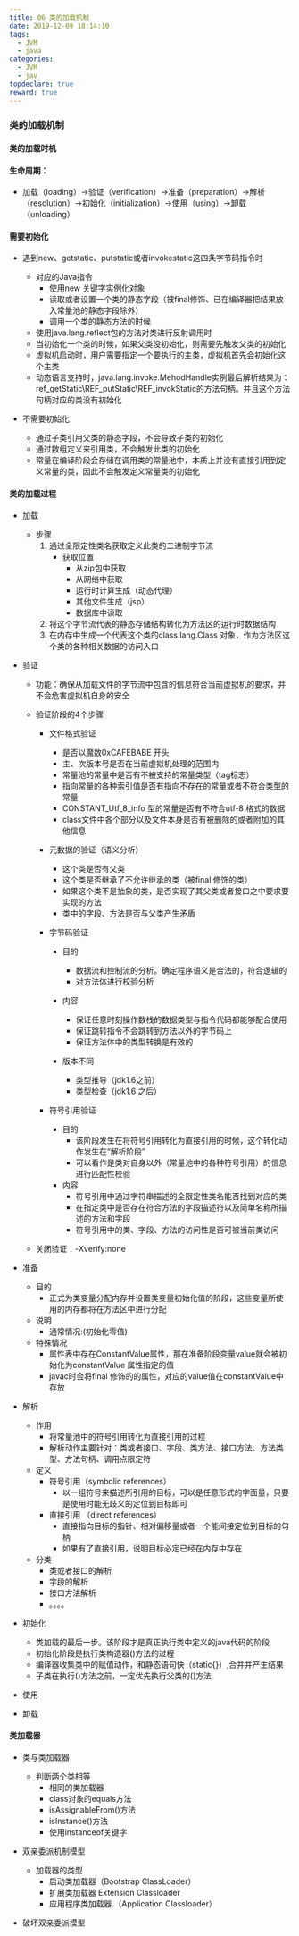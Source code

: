 ```yaml
---
title: 06 类的加载机制
date: 2019-12-09 18:14:10
tags:
  - JVM
  - java
categories:
  - JVM
  - jav
topdeclare: true
reward: true
---
```


### 类的加载机制

#### 类的加载时机

#### 生命周期：
- 加载（loading）->验证（verification）->准备（preparation）->解析（resolution）->初始化（initialization）->使用（using）->卸载（unloading）

#### 需要初始化
- 遇到new、getstatic、putstatic或者invokestatic这四条字节码指令时
	- 对应的Java指令
		- 使用new 关键字实例化对象
		- 读取或者设置一个类的静态字段（被final修饰、已在编译器把结果放入常量池的静态字段除外）
		- 调用一个类的静态方法的时候
	- 使用java.lang.reflect包的方法对类进行反射调用时
	- 当初始化一个类的时候，如果父类没初始化，则需要先触发父类的初始化
	- 虚拟机启动时，用户需要指定一个要执行的主类，虚拟机首先会初始化这个主类
	- 动态语言支持时，java.lang.invoke.MehodHandle实例最后解析结果为：ref_getStatic\REF_putStatic\REF_invokStatic的方法句柄。并且这个方法句柄对应的类没有初始化

- 不需要初始化
	- 通过子类引用父类的静态字段，不会导致子类的初始化
	- 通过数组定义来引用类，不会触发此类的初始化
	- 常量在编译阶段会存储在调用类的常量池中，本质上并没有直接引用到定义常量的类，因此不会触发定义常量类的初始化

#### 类的加载过程
- 加载
	- 步骤
		1. 通过全限定性类名获取定义此类的二进制字节流
		 	- 获取位置
				- 从zip包中获取
				- 从网络中获取
				- 运行时计算生成（动态代理）
				- 其他文件生成（jsp）
				- 数据库中读取
		2. 将这个字节流代表的静态存储结构转化为方法区的运行时数据结构
		3. 在内存中生成一个代表这个类的class.lang.Class 对象，作为方法区这个类的各种相关数据的访问入口

- 验证
	- 功能：确保从加载文件的字节流中包含的信息符合当前虚拟机的要求，并不会危害虚拟机自身的安全
	- 验证阶段的4个步骤
		- 文件格式验证
			- 是否以魔数0xCAFEBABE 开头
			- 主、次版本号是否在当前虚拟机处理的范围内
			- 常量池的常量中是否有不被支持的常量类型（tag标志）
			- 指向常量的各种索引值是否有指向不存在的常量或者不符合类型的常量
			- CONSTANT_Utf_8_info 型的常量是否有不符合utf-8 格式的数据
			- class文件中各个部分以及文件本身是否有被删除的或者附加的其他信息

		- 元数据的验证（语义分析）
			- 这个类是否有父类
			- 这个类是否继承了不允许继承的类（被final 修饰的类）
			- 如果这个类不是抽象的类，是否实现了其父类或者接口之中要求要实现的方法
			- 类中的字段、方法是否与父类产生矛盾
		- 字节码验证
			- 目的
				- 数据流和控制流的分析。确定程序语义是合法的，符合逻辑的
				- 对方法体进行校验分析
			- 内容
				- 保证任意时刻操作数栈的数据类型与指令代码都能够配合使用
				- 保证跳转指令不会跳转到方法以外的字节码上
				- 保证方法体中的类型转换是有效的

			- 版本不同
				- 类型推导（jdk1.6之前）
				- 类型检查（jdk1.6 之后）

		- 符号引用验证
			- 目的
				- 该阶段发生在将符号引用转化为直接引用的时候，这个转化动作发生在“解析阶段”
				- 可以看作是类对自身以外（常量池中的各种符号引用）的信息进行匹配性校验
			- 内容
				- 符号引用中通过字符串描述的全限定性类名能否找到对应的类
				- 在指定类中是否存在符合方法的字段描述符以及简单名称所描述的方法和字段
				- 符号引用中的类、字段、方法的访问性是否可被当前类访问

	- 关闭验证：-Xverify:none

- 准备
	- 目的
		- 正式为类变量分配内存并设置类变量初始化值的阶段，这些变量所使用的内存都将在方法区中进行分配
	- 说明
		- 通常情况:(初始化零值)
	- 特殊情况
		- 属性表中存在ConstantValue属性，那在准备阶段变量value就会被初始化为constantValue 属性指定的值
		- javac时会将final 修饰的的属性，对应的value值在constantValue中存放

- 解析
	- 作用
		- 将常量池中的符号引用转化为直接引用的过程
		- 解析动作主要针对：类或者接口、字段、类方法、接口方法、方法类型、方法句柄、调用点限定符
	- 定义
		- 符号引用（symbolic references）
			- 以一组符号来描述所引用的目标，可以是任意形式的字面量，只要是使用时能无歧义的定位到目标即可
		- 直接引用 （direct references）
			- 直接指向目标的指针、相对偏移量或者一个能间接定位到目标的句柄
			- 如果有了直接引用，说明目标必定已经在内存中存在
	- 分类
		- 类或者接口的解析
		- 字段的解析
		- 接口方法解析
		- 。。。。

- 初始化
	- 类加载的最后一步。该阶段才是真正执行类中定义的java代码的阶段
	- 初始化阶段是执行类构造器<cinit>()方法的过程
	- 编译器收集类中的赋值动作，和静态语句快（static{}）,合并并产生结果
	- 子类在执行<cinit>()方法之前，一定优先执行父类的<cinit>()方法

- 使用
- 卸载

#### 类加载器

- 类与类加载器
	- 判断两个类相等
		- 相同的类加载器
		- class对象的equals方法
		- isAssignableFrom()方法
		- isInstance()方法
		- 使用instanceof关键字
- 双亲委派机制模型
	- 加载器的类型
		- 启动类加载器（Bootstrap ClassLoader）
		- 扩展类加载器 Extension Classloader
		- 应用程序类加载器 （Application Classloader）

- 破坏双亲委派模型
